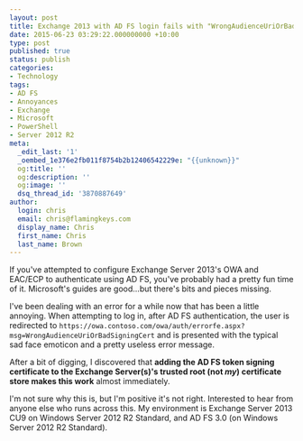 ```yaml
---
layout: post
title: Exchange 2013 with AD FS login fails with "WrongAudienceUriOrBadSigningCert"
date: 2015-06-23 03:29:22.000000000 +10:00
type: post
published: true
status: publish
categories:
- Technology
tags:
- AD FS
- Annoyances
- Exchange
- Microsoft
- PowerShell
- Server 2012 R2
meta:
  _edit_last: '1'
  _oembed_1e376e2fb011f8754b2b12406542229e: "{{unknown}}"
  og:title: ''
  og:description: ''
  og:image: ''
  dsq_thread_id: '3870887649'
author:
  login: chris
  email: chris@flamingkeys.com
  display_name: Chris
  first_name: Chris
  last_name: Brown
---
```

If you've attempted to configure Exchange Server 2013's OWA and EAC/ECP to authenticate using AD FS, you've probably had a pretty fun time of it. Microsoft's guides are good...but there's bits and pieces missing. 

I've been dealing with an error for a while now that has been a little annoying. When attempting to log in, after AD FS authentication, the user is redirected to `https://owa.contoso.com/owa/auth/errorfe.aspx?msg=WrongAudienceUriOrBadSigningCert` and is presented with the typical sad face emoticon and a pretty useless error message.

After a bit of digging, I discovered that **adding the AD FS token signing certificate to the Exchange Server(s)'s trusted root (not *my*) certificate store makes this work** almost immediately. 

I'm not sure why this is, but I'm positive it's not right. Interested to hear from anyone else who runs across this. My environment is Exchange Server 2013 CU9 on Windows Server 2012 R2 Standard, and AD FS 3.0 (on Windows Server 2012 R2 Standard).
